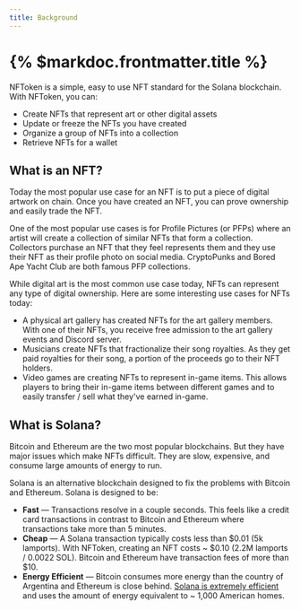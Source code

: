 ```yaml
---
title: Background
---
```


# {% $markdoc.frontmatter.title %}

NFToken is a simple, easy to use NFT standard for the Solana blockchain. With NFToken, you can:

- Create NFTs that represent art or other digital assets
- Update or freeze the NFTs you have created
- Organize a group of NFTs into a collection
- Retrieve NFTs for a wallet

## What is an NFT?

Today the most popular use case for an NFT is to put a piece of digital artwork on chain. Once you have created an NFT, you can prove ownership and easily trade the NFT.

One of the most popular use cases is for Profile Pictures (or PFPs) where an artist will create a collection of similar NFTs that form a collection. Collectors purchase an NFT that they feel represents them and they use their NFT as their profile photo on social media. CryptoPunks and Bored Ape Yacht Club are both famous PFP collections.

While digital art is the most common use case today, NFTs can represent any type of digital ownership. Here are some interesting use cases for NFTs today:

- A physical art gallery has created NFTs for the art gallery members. With one of their NFTs, you receive free admission to the art gallery events and Discord server.
- Musicians create NFTs that fractionalize their song royalties. As they get paid royalties for their song, a portion of the proceeds go to their NFT holders.
- Video games are creating NFTs to represent in-game items. This allows players to bring their in-game items between different games and to easily transfer / sell what they've earned in-game.

## What is Solana?

Bitcoin and Ethereum are the two most popular blockchains. But they have major issues which make NFTs difficult. They are slow, expensive, and consume large amounts of energy to run.

Solana is an alternative blockchain designed to fix the problems with Bitcoin and Ethereum. Solana is designed to be:

- **Fast** — Transactions resolve in a couple seconds. This feels like a credit card transactions in contrast to Bitcoin and Ethereum where transactions take more than 5 minutes.
- **Cheap** — A Solana transaction typically costs less than $0.01 (5k lamports). With NFToken, creating an NFT costs ~ $0.10 (2.2M lamports / 0.0022 SOL). Bitcoin and Ethereum have transaction fees of more than $10.
- **Energy Efficient** — Bitcoin consumes more energy than the country of Argentina and Ethereum is close behind. [Solana is extremely efficient](https://solana.com/news/solanas-energy-use-report-march-2022) and uses the amount of energy equivalent to ~ 1,000 American homes.
